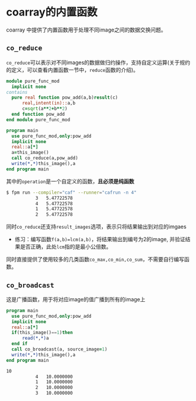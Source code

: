 # coarray的内置函数

coarray 中提供了内置函数用于处理不同image之间的数据交换问题。

## `co_reduce`

`co_reduce`可以表示对不同images的数据做归约操作，支持自定义运算(关于规约的定义，可以查看内置函数一节中，`reduce`函数的介绍)。

``` fortran
module pure_func_mod
  implicit none
contains
  pure real function pow_add(a,b)result(c)
      real,intent(in)::a,b
      c=sqrt(a**2+b**2)
  end function pow_add
end module pure_func_mod

program main
  use pure_func_mod,only:pow_add
  implicit none
  real::a[*]
  a=this_image()
  call co_reduce(a,pow_add)
  write(*,*)this_image(),a
end program main
```
其中的`operation`是一个自定义的函数，**且必须是纯函数**

``` sh
$ fpm run --compiler="caf" --runner="cafrun -n 4"
           3   5.47722578
           4   5.47722578
           1   5.47722578
           2   5.47722578
```
同时`co_reduce`还支持`result_images`选项，表示只将结果输出到对应的imgaes

- 练习：编写函数`f(a,b)=lcm(a,b)`，将结果输出到编号为2的image, 并验证结果是否正确，此处`lcm`指的是最小公倍数。
  
同时直接提供了使用较多的几类函数`co_max,co_min,co_sum`，不需要自行编写函数。

## `co_broadcast`

这是广播函数，用于将对应image的值广播到所有的image上
``` fortran
program main
  use pure_func_mod,only:pow_add
  implicit none
  real::a[*]
  if(this_image()==1)then
      read(*,*)a
  end if
  call co_broadcast(a, source_image=1)
  write(*,*)this_image(),a
end program main
```
``` sh
10
           4   10.0000000
           1   10.0000000
           2   10.0000000
           3   10.0000000
```
